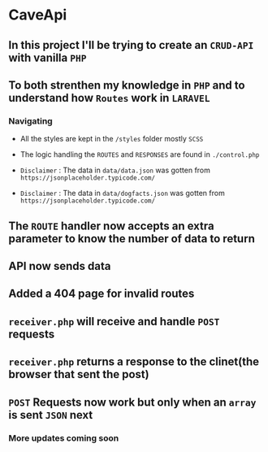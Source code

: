 # CaveApi
## In this project I'll be trying to create an `CRUD-API` with vanilla `PHP` 
## To both strenthen my knowledge in `PHP` and to understand how `Routes` work in `LARAVEL`
### Navigating 
- All the styles are kept in the `/styles` folder mostly `SCSS`

- The logic handling the `ROUTES` and `RESPONSES` are found in `./control.php`

- `Disclaimer` : The data in `data/data.json` was gotten from `https://jsonplaceholder.typicode.com/`
- `Disclaimer` : The data in `data/dogfacts.json` was gotten from `https://jsonplaceholder.typicode.com/`

## The `ROUTE` handler now accepts an extra parameter to know the number of data to return
## API now sends data
## Added a 404 page for invalid routes
## `receiver.php` will receive and handle `POST` requests
## `receiver.php` returns a response to the clinet(the browser that sent the post)
## `POST` Requests now work but only when an `array` is sent `JSON` next

### More updates coming soon